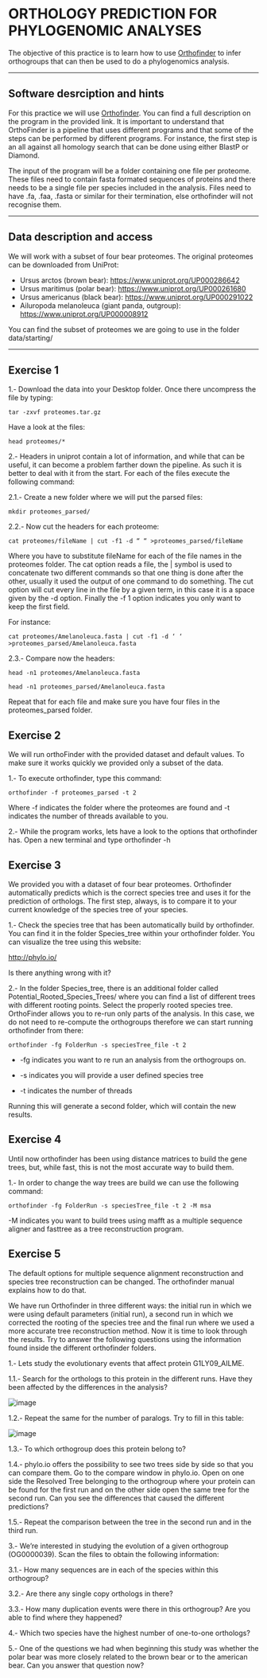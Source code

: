 # ORTHOLOGY PREDICTION FOR PHYLOGENOMIC ANALYSES 

The objective of this practice is to learn how to use [Orthofinder](https://genomebiology.biomedcentral.com/articles/10.1186/s13059-019-1832-y) to infer orthogroups that can then be used to do a phylogenomics analysis.

***

## Software desrciption and hints

For this practice we will use [Orthofinder](https://github.com/davidemms/OrthoFinder). You can find a full description on the program in the provided link. It is important to understand that OrthoFinder is a pipeline that uses different programs and that some of the steps can be performed by different programs. For instance, the first step is an all against all homology search that can be done using either BlastP or Diamond.

The input of the program will be a folder containing one file per proteome. These files need to contain fasta formated sequences of proteins and there needs to be a single file per species included in the analysis. Files need to have .fa, .faa, .fasta or similar for their termination, else orthofinder will not recognise them.

***

## Data description and access

We will work with a subset of four bear proteomes. The original proteomes can be downloaded from UniProt:

* Ursus arctos (brown bear): https://www.uniprot.org/UP000286642
* Ursus maritimus (polar bear): https://www.uniprot.org/UP000261680
* Ursus americanus (black bear): https://www.uniprot.org/UP000291022
* Ailuropoda melanoleuca (giant panda, outgroup): https://www.uniprot.org/UP000008912

You can find the subset of proteomes we are going to use in the folder data/starting/

***

## Exercise 1

1.- Download the data into your Desktop folder. Once there uncompress the file by typing:

`tar -zxvf proteomes.tar.gz`

Have a look at the files:

`head proteomes/*`

2.- Headers in uniprot contain a lot of information, and while that can be useful, it can become a problem
farther down the pipeline. As such it is better to deal with it from the start. For each of the files execute the
following command:

2.1.- Create a new folder where we will put the parsed files:

`mkdir proteomes_parsed/`

2.2.- Now cut the headers for each proteome:

`cat proteomes/fileName | cut -f1 -d “ “ >proteomes_parsed/fileName`

Where you have to substitute fileName for each of the file names in the proteomes folder. The cat option
reads a file, the | symbol is used to concatenate two different commands so that one thing is done after the
other, usually it used the output of one command to do something. The cut option will cut every line in the
file by a given term, in this case it is a space given by the -d option. Finally the -f 1 option indicates you
only want to keep the first field.

For instance:

`cat proteomes/Amelanoleuca.fasta | cut -f1 -d ‘ ‘ >proteomes_parsed/Amelanoleuca.fasta`

2.3.- Compare now the headers:

`head -n1 proteomes/Amelanoleuca.fasta`

`head -n1 proteomes_parsed/Amelanoleuca.fasta`

Repeat that for each file and make sure you have four files in the proteomes_parsed folder.


## Exercise 2

We will run orthoFinder with the provided dataset and default values. To make sure it works quickly we
provided only a subset of the data.

1.- To execute orthofinder, type this command:

`orthofinder -f proteomes_parsed -t 2`

Where -f indicates the folder where the proteomes are found and -t indicates the number of threads
available to you.

2.- While the program works, lets have a look to the options that orthofinder has. Open a new terminal
and type orthofinder -h

## Exercise 3

We provided you with a dataset of four bear proteomes. Orthofinder automatically predicts which is the
correct species tree and uses it for the prediction of orthologs. The first step, always, is to compare it to
your current knowledge of the species tree of your species.

1.- Check the species tree that has been automatically build by orthofinder. You can find it in the folder
Species_tree within your orthofinder folder. You can visualize the tree using this website:

http://phylo.io/

Is there anything wrong with it?

2.- In the folder Species_tree, there is an additional folder called Potential_Rooted_Species_Trees/ where
you can find a list of different trees with different rooting points. Select the properly rooted species tree.
OrthoFinder allows you to re-run only parts of the analysis. In this case, we do not need to re-compute the
orthogroups therefore we can start running orthofinder from there:

`orthofinder -fg FolderRun -s speciesTree_file -t 2`

* -fg indicates you want to re run an analysis from the orthogroups on.

* -s indicates you will provide a user defined species tree

* -t indicates the number of threads

Running this will generate a second folder, which will contain the new results.

## Exercise 4

Until now orthofinder has been using distance matrices to build the gene trees, but, while fast, this is not the
most accurate way to build them.

1.- In order to change the way trees are build we can use the following command:

`orthofinder -fg FolderRun -s speciesTree_file -t 2 -M msa`

-M indicates you want to build trees using mafft as a multiple sequence aligner and fasttree as a tree
reconstruction program.

## Exercise 5

The default options for multiple sequence alignment reconstruction and species tree reconstruction can be
changed. The orthofinder manual explains how to do that.

We have run Orthofinder in three different ways: the initial run in which we were using default parameters
(initial run), a second run in which we corrected the rooting of the species tree and the final run where we
used a more accurate tree reconstruction method. Now it is time to look through the results. Try to answer
the following questions using the information found inside the different orthofinder folders.

1.- Lets study the evolutionary events that affect protein G1LY09_AILME.

1.1.- Search for the orthologs to this protein in the different runs. Have they been affected by the
differences in the analysis?

![image](https://user-images.githubusercontent.com/9434530/176634125-90b05063-77e1-4d3b-991f-a460978293e5.png)

1.2.- Repeat the same for the number of paralogs. Try to fill in this table:

![image](https://user-images.githubusercontent.com/9434530/176634263-6fb8a552-0c72-4fee-92a8-8a290e53a089.png)

1.3.- To which orthogroup does this protein belong to?

1.4.- phylo.io offers the possibility to see two trees side by side so that you can compare them. Go to the
compare window in phylo.io. Open on one side the Resolved Tree belonging to the orthogroup where your protein can be found for the first run and on the other side open the same tree for the second run. Can you
see the differences that caused the different predictions?

1.5.- Repeat the comparison between the tree in the second run and in the third run.

3.- We’re interested in studying the evolution of a given orthogroup (OG0000039). Scan the files to obtain
the following information:

3.1.- How many sequences are in each of the species within this orthogroup?

3.2.- Are there any single copy orthologs in there?

3.3.- How many duplication events were there in this orthogroup? Are you able to find where they
happened?

4.- Which two species have the highest number of one-to-one orthologs?

5.- One of the questions we had when beginning this study was whether the polar bear was more closely
related to the brown bear or to the american bear. Can you answer that question now?



